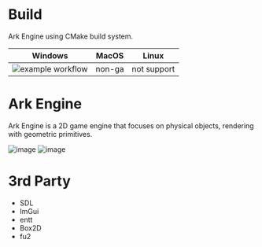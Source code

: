 # Build
Ark Engine using CMake build system. 

|Windows|MacOS|Linux|
|---|---|---|
|![example workflow](https://github.com/ForserX/ark_engine/actions/workflows/cmake.yml/badge.svg)| non-ga | not support |
# Ark Engine 
Ark Engine is a 2D game engine that focuses on physical objects, rendering with geometric primitives.


![image](https://user-images.githubusercontent.com/13867290/192002058-8ea97db7-ccf3-4d9a-b2a7-659104f998af.png)
![image](https://user-images.githubusercontent.com/13867290/192002206-b3128a99-0a99-49b0-96b6-ebf198f1d349.png)

# 3rd Party
* SDL
* ImGui
* entt
* Box2D
* fu2
